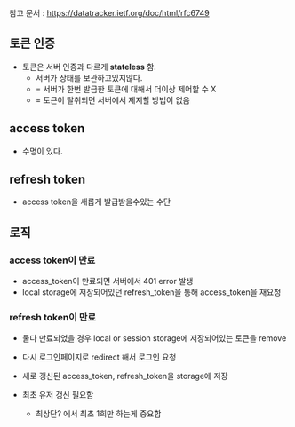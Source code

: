 
참고 문서 : https://datatracker.ietf.org/doc/html/rfc6749

## 토큰 인증
- 토큰은 서버 인증과 다르게 **stateless** 함.
	- 서버가 상태를 보관하고있지않다. 
	- = 서버가 한번 발급한 토큰에 대해서 더이상 제어할 수 X
	- = 토큰이 탈취되면 서버에서 제지할 방법이 없음

## access token 
- 수명이 있다.


## refresh token
- access token을 새롭게 발급받을수있는 수단



## 로직

### access token이 만료
- access_token이 만료되면 서버에서 401 error 발생
- local storage에 저장되어있던 refresh_token을 통해 access_token을 재요청

### refresh token이 만료
- 둘다 만료되었을 경우 local or session storage에 저장되어있는 토큰을 remove
- 다시 로그인페이지로 redirect 해서 로그인 요청
- 새로 갱신된 access_token, refresh_token을 storage에 저장



- 최초 유저 갱신 필요함
	- 최상단? 에서 최초 1회만 하는게 중요함